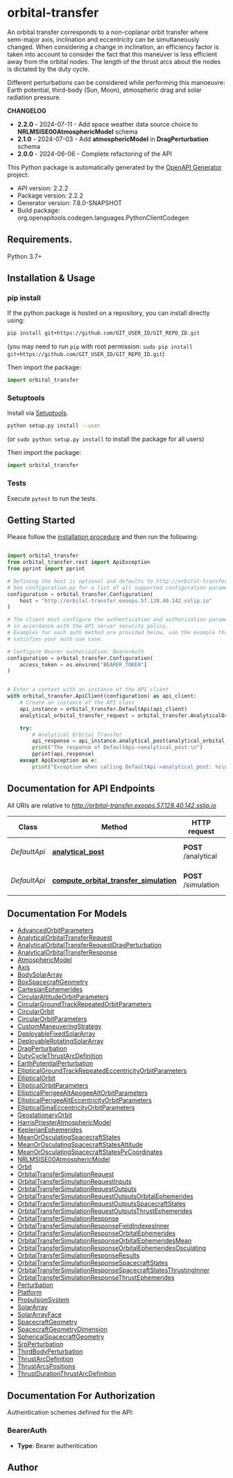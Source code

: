 # orbital-transfer
An orbital transfer corresponds to a non-coplanar orbit transfer where semi-major axis, inclination and eccentricity can be simultaneously changed. 
When considering a change in inclination, an efficiency factor is taken into account to consider the fact that this maneuver is 
less efficient away from the orbital nodes. The length of the thrust arcs about the nodes is dictated by the duty cycle. 

Different perturbations can be considered while performing this manoeuvre: Earth potential, third-body (Sun, Moon), atmospheric drag 
and solar radiation pressure. 

<b>CHANGELOG</b>
<ul>
  <li><b>2.2.0</b> - 2024-07-11 - Add space weather data source choice to <b>NRLMSISE00AtmosphericModel</b> schema</li>
  <li><b>2.1.0</b> - 2024-07-03 - Add <b>atmosphericModel</b> in <b>DragPerturbation</b> schema</li>
  <li><b>2.0.0</b> - 2024-06-06 - Complete refactoring of the API</li>
</ul>


This Python package is automatically generated by the [OpenAPI Generator](https://openapi-generator.tech) project:

- API version: 2.2.2
- Package version: 2.2.2
- Generator version: 7.8.0-SNAPSHOT
- Build package: org.openapitools.codegen.languages.PythonClientCodegen

## Requirements.

Python 3.7+

## Installation & Usage
### pip install

If the python package is hosted on a repository, you can install directly using:

```sh
pip install git+https://github.com/GIT_USER_ID/GIT_REPO_ID.git
```
(you may need to run `pip` with root permission: `sudo pip install git+https://github.com/GIT_USER_ID/GIT_REPO_ID.git`)

Then import the package:
```python
import orbital_transfer
```

### Setuptools

Install via [Setuptools](http://pypi.python.org/pypi/setuptools).

```sh
python setup.py install --user
```
(or `sudo python setup.py install` to install the package for all users)

Then import the package:
```python
import orbital_transfer
```

### Tests

Execute `pytest` to run the tests.

## Getting Started

Please follow the [installation procedure](#installation--usage) and then run the following:

```python

import orbital_transfer
from orbital_transfer.rest import ApiException
from pprint import pprint

# Defining the host is optional and defaults to http://orbital-transfer.exoops.57.128.40.142.sslip.io
# See configuration.py for a list of all supported configuration parameters.
configuration = orbital_transfer.Configuration(
    host = "http://orbital-transfer.exoops.57.128.40.142.sslip.io"
)

# The client must configure the authentication and authorization parameters
# in accordance with the API server security policy.
# Examples for each auth method are provided below, use the example that
# satisfies your auth use case.

# Configure Bearer authorization: BearerAuth
configuration = orbital_transfer.Configuration(
    access_token = os.environ["BEARER_TOKEN"]
)


# Enter a context with an instance of the API client
with orbital_transfer.ApiClient(configuration) as api_client:
    # Create an instance of the API class
    api_instance = orbital_transfer.DefaultApi(api_client)
    analytical_orbital_transfer_request = orbital_transfer.AnalyticalOrbitalTransferRequest() # AnalyticalOrbitalTransferRequest | 

    try:
        # Analytical Orbital Transfer
        api_response = api_instance.analytical_post(analytical_orbital_transfer_request)
        print("The response of DefaultApi->analytical_post:\n")
        pprint(api_response)
    except ApiException as e:
        print("Exception when calling DefaultApi->analytical_post: %s\n" % e)

```

## Documentation for API Endpoints

All URIs are relative to *http://orbital-transfer.exoops.57.128.40.142.sslip.io*

Class | Method | HTTP request | Description
------------ | ------------- | ------------- | -------------
*DefaultApi* | [**analytical_post**](docs/DefaultApi.md#analytical_post) | **POST** /analytical | Analytical Orbital Transfer
*DefaultApi* | [**compute_orbital_transfer_simulation**](docs/DefaultApi.md#compute_orbital_transfer_simulation) | **POST** /simulation | Orbital transfer simulation


## Documentation For Models

 - [AdvancedOrbitParameters](docs/AdvancedOrbitParameters.md)
 - [AnalyticalOrbitalTransferRequest](docs/AnalyticalOrbitalTransferRequest.md)
 - [AnalyticalOrbitalTransferRequestDragPerturbation](docs/AnalyticalOrbitalTransferRequestDragPerturbation.md)
 - [AnalyticalOrbitalTransferResponse](docs/AnalyticalOrbitalTransferResponse.md)
 - [AtmosphericModel](docs/AtmosphericModel.md)
 - [Axis](docs/Axis.md)
 - [BodySolarArray](docs/BodySolarArray.md)
 - [BoxSpacecraftGeometry](docs/BoxSpacecraftGeometry.md)
 - [CartesianEphemerides](docs/CartesianEphemerides.md)
 - [CircularAltitudeOrbitParameters](docs/CircularAltitudeOrbitParameters.md)
 - [CircularGroundTrackRepeatedOrbitParameters](docs/CircularGroundTrackRepeatedOrbitParameters.md)
 - [CircularOrbit](docs/CircularOrbit.md)
 - [CircularOrbitParameters](docs/CircularOrbitParameters.md)
 - [CustomManeuveringStrategy](docs/CustomManeuveringStrategy.md)
 - [DeployableFixedSolarArray](docs/DeployableFixedSolarArray.md)
 - [DeployableRotatingSolarArray](docs/DeployableRotatingSolarArray.md)
 - [DragPerturbation](docs/DragPerturbation.md)
 - [DutyCycleThrustArcDefinition](docs/DutyCycleThrustArcDefinition.md)
 - [EarthPotentialPerturbation](docs/EarthPotentialPerturbation.md)
 - [EllipticalGroundTrackRepeatedEccentricityOrbitParameters](docs/EllipticalGroundTrackRepeatedEccentricityOrbitParameters.md)
 - [EllipticalOrbit](docs/EllipticalOrbit.md)
 - [EllipticalOrbitParameters](docs/EllipticalOrbitParameters.md)
 - [EllipticalPerigeeAltApogeeAltOrbitParameters](docs/EllipticalPerigeeAltApogeeAltOrbitParameters.md)
 - [EllipticalPerigeeAltEccentricityOrbitParameters](docs/EllipticalPerigeeAltEccentricityOrbitParameters.md)
 - [EllipticalSmaEccentricityOrbitParameters](docs/EllipticalSmaEccentricityOrbitParameters.md)
 - [GeostationaryOrbit](docs/GeostationaryOrbit.md)
 - [HarrisPriesterAtmosphericModel](docs/HarrisPriesterAtmosphericModel.md)
 - [KeplerianEphemerides](docs/KeplerianEphemerides.md)
 - [MeanOrOsculatingSpacecraftStates](docs/MeanOrOsculatingSpacecraftStates.md)
 - [MeanOrOsculatingSpacecraftStatesAttitude](docs/MeanOrOsculatingSpacecraftStatesAttitude.md)
 - [MeanOrOsculatingSpacecraftStatesPvCoordinates](docs/MeanOrOsculatingSpacecraftStatesPvCoordinates.md)
 - [NRLMSISE00AtmosphericModel](docs/NRLMSISE00AtmosphericModel.md)
 - [Orbit](docs/Orbit.md)
 - [OrbitalTransferSimulationRequest](docs/OrbitalTransferSimulationRequest.md)
 - [OrbitalTransferSimulationRequestInputs](docs/OrbitalTransferSimulationRequestInputs.md)
 - [OrbitalTransferSimulationRequestOutputs](docs/OrbitalTransferSimulationRequestOutputs.md)
 - [OrbitalTransferSimulationRequestOutputsOrbitalEphemerides](docs/OrbitalTransferSimulationRequestOutputsOrbitalEphemerides.md)
 - [OrbitalTransferSimulationRequestOutputsSpacecraftStates](docs/OrbitalTransferSimulationRequestOutputsSpacecraftStates.md)
 - [OrbitalTransferSimulationRequestOutputsThrustEphemerides](docs/OrbitalTransferSimulationRequestOutputsThrustEphemerides.md)
 - [OrbitalTransferSimulationResponse](docs/OrbitalTransferSimulationResponse.md)
 - [OrbitalTransferSimulationResponseFieldIndexesInner](docs/OrbitalTransferSimulationResponseFieldIndexesInner.md)
 - [OrbitalTransferSimulationResponseOrbitalEphemerides](docs/OrbitalTransferSimulationResponseOrbitalEphemerides.md)
 - [OrbitalTransferSimulationResponseOrbitalEphemeridesMean](docs/OrbitalTransferSimulationResponseOrbitalEphemeridesMean.md)
 - [OrbitalTransferSimulationResponseOrbitalEphemeridesOsculating](docs/OrbitalTransferSimulationResponseOrbitalEphemeridesOsculating.md)
 - [OrbitalTransferSimulationResponseResults](docs/OrbitalTransferSimulationResponseResults.md)
 - [OrbitalTransferSimulationResponseSpacecraftStates](docs/OrbitalTransferSimulationResponseSpacecraftStates.md)
 - [OrbitalTransferSimulationResponseSpacecraftStatesThrustingInner](docs/OrbitalTransferSimulationResponseSpacecraftStatesThrustingInner.md)
 - [OrbitalTransferSimulationResponseThrustEphemerides](docs/OrbitalTransferSimulationResponseThrustEphemerides.md)
 - [Perturbation](docs/Perturbation.md)
 - [Platform](docs/Platform.md)
 - [PropulsionSystem](docs/PropulsionSystem.md)
 - [SolarArray](docs/SolarArray.md)
 - [SolarArrayFace](docs/SolarArrayFace.md)
 - [SpacecraftGeometry](docs/SpacecraftGeometry.md)
 - [SpacecraftGeometryDimension](docs/SpacecraftGeometryDimension.md)
 - [SphericalSpacecraftGeometry](docs/SphericalSpacecraftGeometry.md)
 - [SrpPerturbation](docs/SrpPerturbation.md)
 - [ThirdBodyPerturbation](docs/ThirdBodyPerturbation.md)
 - [ThrustArcDefinition](docs/ThrustArcDefinition.md)
 - [ThrustArcsPositions](docs/ThrustArcsPositions.md)
 - [ThrustDurationThrustArcDefinition](docs/ThrustDurationThrustArcDefinition.md)


<a id="documentation-for-authorization"></a>
## Documentation For Authorization


Authentication schemes defined for the API:
<a id="BearerAuth"></a>
### BearerAuth

- **Type**: Bearer authentication


## Author




